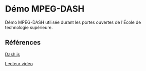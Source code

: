 # Démo MPEG-DASH

Démo MPEG-DASH utilisée durant les portes ouvertes de l'École de technologie supérieure.

## Références

[Dash.js](https://github.com/Dash-Industry-Forum/dash.js/)

[Lecteur vidéo](http://reference.dashif.org/dash.js/latest/samples/getting-started/controlbar.html)
